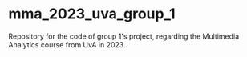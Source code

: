 # mma_2023_uva_group_1
Repository for the code of group 1's project, regarding the Multimedia Analytics course from UvA in 2023.
